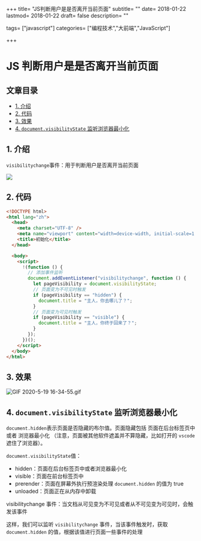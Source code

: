 +++
title= "JS判断用户是是否离开当前页面"
subtitle= ""
date= 2018-01-22
lastmod= 2018-01-22
draft= false
description= ""

tags= ["javascript"]
categories= ["编程技术","大前端","JavaScript"]

+++

# JS 判断用户是是否离开当前页面

## 文章目录

- [1. 介绍](#nav-1)
- [2. 代码](#nav-2)
- [3. 效果](#nav-3)
- [4. `document.visibilityState` 监听浏览器最小化](#nav-4)

<span id="nav-1"></span>

## 1. 介绍

`visibilitychange`事件：用于判断用户是否离开当前页面

![](https://cdn.jsdelivr.net/gh/misitebao/CDN/md/20200519162115.png)

<span id="nav-2"></span>

## 2. 代码

```html
<!DOCTYPE html>
<html lang="zh">
  <head>
    <meta charset="UTF-8" />
    <meta name="viewport" content="width=device-width, initial-scale=1.0" />
    <title>初始化</title>
  </head>

  <body>
    <script>
      !(function () {
        // 添加事件监听
        document.addEventListener("visibilitychange", function () {
          let pageVisibility = document.visibilityState;
          // 页面变为不可见时触发
          if (pageVisibility == "hidden") {
            document.title = "主人，你去哪儿了？";
          }
          // 页面变为可见时触发
          if (pageVisibility == "visible") {
            document.title = "主人，你终于回来了？";
          }
        });
      })();
    </script>
  </body>
</html>
```

<span id="nav-3"></span>

## 3. 效果

![GIF 2020-5-19 16-34-55.gif](https://cdn.jsdelivr.net/gh/misitebao/CDN/md/2020-5-1916-44-15.gif)

<span id="nav-4"></span>

## 4. `document.visibilityState` 监听浏览器最小化

`document.hidden`表示页面是否隐藏的布尔值。页面隐藏包括 页面在后台标签页中 或者 浏览器最小化 （注意，页面被其他软件遮盖并不算隐藏，比如打开的 `vscode` 遮住了浏览器）。

`document.visibilityState`值：

- hidden：页面在后台标签页中或者浏览器最小化
- visible：页面在前台标签页中
- prerender：页面在屏幕外执行预渲染处理 `document.hidden` 的值为 true
- unloaded：页面正在从内存中卸载

visibilitychange 事件：当文档从可见变为不可见或者从不可见变为可见时，会触发该事件

这样，我们可以监听 `visibilitychange` 事件，当该事件触发时，获取 `document.hidden` 的值，根据该值进行页面一些事件的处理

